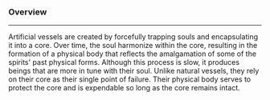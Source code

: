 
### Overview  
___  
  
Artificial vessels are created by forcefully trapping souls and encapsulating it into a core. Over time, the soul harmonize within the core, resulting in the formation of a physical body that reflects the amalgamation of some of the spirits' past physical forms. Although this process is slow, it produces beings that are more in tune with their soul. Unlike natural vessels, they rely on their core as their single point of failure. Their physical body serves to protect the core and is expendable so long as the core remains intact.